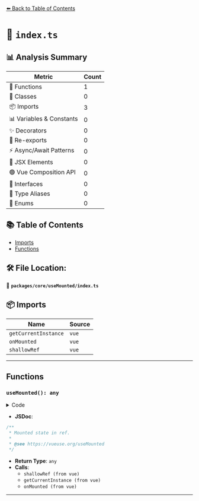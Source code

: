 [⬅️ Back to Table of Contents](../../../index.md)

# 📄 `index.ts`

## 📊 Analysis Summary

| Metric | Count |
|--------|-------|
| 🔧 Functions | 1 |
| 🧱 Classes | 0 |
| 📦 Imports | 3 |
| 📊 Variables & Constants | 0 |
| ✨ Decorators | 0 |
| 🔄 Re-exports | 0 |
| ⚡ Async/Await Patterns | 0 |
| 💠 JSX Elements | 0 |
| 🟢 Vue Composition API | 0 |
| 📐 Interfaces | 0 |
| 📑 Type Aliases | 0 |
| 🎯 Enums | 0 |

## 📚 Table of Contents

- [Imports](#imports)
- [Functions](#functions)

## 🛠️ File Location:
📂 **`packages/core/useMounted/index.ts`**

## 📦 Imports

| Name | Source |
|------|--------|
| `getCurrentInstance` | `vue` |
| `onMounted` | `vue` |
| `shallowRef` | `vue` |


---

## Functions

### `useMounted(): any`

<details><summary>Code</summary>

```ts
export function useMounted() {
  const isMounted = shallowRef(false)

  const instance = getCurrentInstance()
  if (instance) {
    onMounted(() => {
      isMounted.value = true
    }, instance)
  }

  return isMounted
}
```
</details>

- **JSDoc**:
```ts
/**
 * Mounted state in ref.
 *
 * @see https://vueuse.org/useMounted
 */
```

- **Return Type**: `any`
- **Calls**:
  - `shallowRef (from vue)`
  - `getCurrentInstance (from vue)`
  - `onMounted (from vue)`

---
